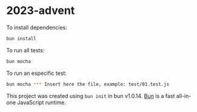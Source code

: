 # 2023-advent

To install dependencies:

```bash
bun install
```

To run all tests:

```bash
bun mocha
```

To run an especific test:
```bash
bun mocha *** Insert here the file, example: test/01.test.js
```

This project was created using `bun init` in bun v1.0.14. [Bun](https://bun.sh) is a fast all-in-one JavaScript runtime.
